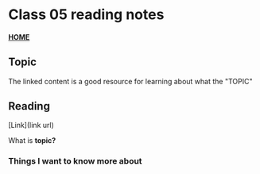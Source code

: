# Class 05 reading notes

#### [HOME](https://cesarderio.github.io/reading-notes/)

## Topic

The linked content is a good resource for learning about what the "TOPIC"

## Reading

[Link](link url)

What is **topic?**

### Things I want to know more about
